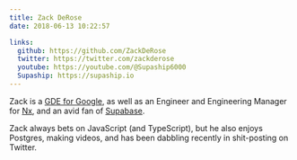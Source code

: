 ```yaml
---
title: Zack DeRose
date: 2018-06-13 10:22:57

links:
  github: https://github.com/ZackDeRose
  twitter: https://twitter.com/zackderose
  youtube: https://youtube.com/@Supaship6000
  Supaship: https://supaship.io
---
```


Zack is a <a href="https://developers.google.com/community/experts/directory/profile/profile-zack-derose">GDE for Google</a>, as well as an Engineer and Engineering Manager for <a href="http://nx.dev">Nx</a>, and an avid fan of <a href="https://supabase.com/">Supabase</a>.

Zack always bets on JavaScript (and TypeScript), but he also enjoys Postgres, making videos, and has been dabbling recently in shit-posting on Twitter.
